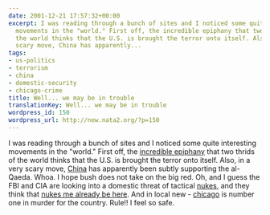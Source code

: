```yaml
---
date: 2001-12-21 17:57:32+00:00
excerpt: I was reading through a bunch of sites and I noticed some quite interesting
  movements in the "world." First off, the incredible epiphany that two thrids of
  the world thinks that the U.S. is brought the terror onto itself. Also, in a very
  scary move, China has apparently...
tags:
- us-politics
- terrorism
- china
- domestic-security
- chicago-crime
title: Well... we may be in trouble
translationKey: Well... we may be in trouble
wordpress_id: 150
wordpress_url: http://new.nata2.org/?p=150
---
```


I was reading through a bunch of sites and I noticed some quite interesting movements in the "world." First off, the <a href="http://www.iht.com/articles/42521.html">incredible epiphany</a> that two thrids of the world thinks that the U.S. is brought the terror onto itself. Also, in a very scary move, <a href="http://www.washingtontimes.com/national/20011221-95780908.htm">China</a> has apparently been subtly supporting the al-Qaeda. Whoa. I hope bush does not take on the big red. Oh, and I guess the FBI and CIA are looking into a domestic threat of tactical <a href="http://www.upi.com/view.cfm?StoryID=20122001-044906-9007r">nukes</a>, and they think that <a href="http://www.upi.com/view.cfm?StoryID=20122001-044449-5310r">nukes me already be here</a>. And in local new - <a href="http://www.chicagotribune.com/news/local/chi-0112210378dec21.story?coll=chi%2Dnews%2Dhed">chicago</a> is number one in murder for the country. Rule!! I feel so safe.